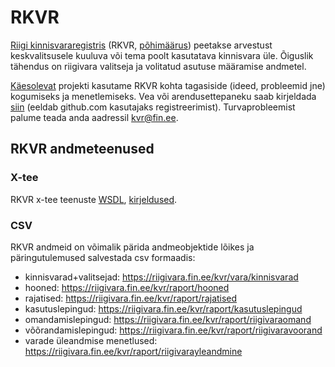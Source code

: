 # RKVR
[Riigi kinnisvararegistris](https://riigivara.fin.ee/kvr/) (RKVR, [põhimäärus](https://www.riigiteataja.ee/akt/128122010002)) peetakse arvestust keskvalitsusele kuuluva või tema poolt kasutatava kinnisvara üle. Õiguslik tähendus on riigivara valitseja ja volitatud asutuse määramise andmetel. 

[Käesolevat](https://github.com/kinnisvara/RKVR) projekti kasutame RKVR kohta tagasiside (ideed, probleemid jne) kogumiseks ja menetlemiseks. Vea või arendusettepaneku saab kirjeldada [siin](https://github.com/kinnisvara/RKVR/issues) (eeldab github.com kasutajaks registreerimist). Turvaprobleemist palume teada anda aadressil kvr@fin.ee.

## RKVR andmeteenused
### X-tee
RKVR x-tee teenuste [WSDL](https://github.com/kinnisvara/RKVR/blob/master/rkvr.wsdl), [kirjeldused](https://riigivara.fin.ee/lr1/web/guest/teenused1).

### CSV
RKVR andmeid on võimalik pärida andmeobjektide lõikes ja päringutulemused salvestada csv formaadis: 
* kinnisvarad+valitsejad: https://riigivara.fin.ee/kvr/vara/kinnisvarad
* hooned: https://riigivara.fin.ee/kvr/raport/hooned
* rajatised: https://riigivara.fin.ee/kvr/raport/rajatised
* kasutuslepingud: https://riigivara.fin.ee/kvr/raport/kasutuslepingud
* omandamislepingud: https://riigivara.fin.ee/kvr/raport/riigivaraomand
* võõrandamislepingud: https://riigivara.fin.ee/kvr/raport/riigivaravoorand
* varade üleandmise menetlused: https://riigivara.fin.ee/kvr/raport/riigivarayleandmine
